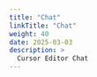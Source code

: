 ```yaml
---
title: "Chat"
linkTitle: "Chat"
weight: 40
date: 2025-03-03
description: >
  Cursor Editor Chat
---
```


